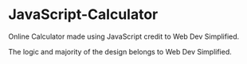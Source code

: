 # JavaScript-Calculator
Online Calculator made using JavaScript credit to Web Dev Simplified.

The logic and majority of the design belongs to Web Dev Simplified.
